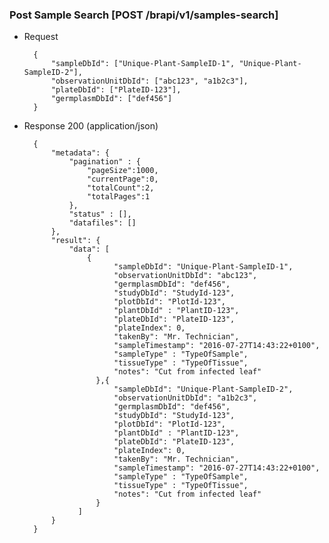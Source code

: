 ### Post Sample Search [POST /brapi/v1/samples-search] 
+ Request

        {
            "sampleDbId": ["Unique-Plant-SampleID-1", "Unique-Plant-SampleID-2"],
            "observationUnitDbId": ["abc123", "a1b2c3"],
            "plateDbId": ["PlateID-123"],
            "germplasmDbId": ["def456"]
        }

+ Response 200 (application/json)

        {
            "metadata": {
                "pagination" : { 
                    "pageSize":1000, 
                    "currentPage":0, 
                    "totalCount":2, 
                    "totalPages":1 
                },
                "status" : [],
                "datafiles": []
            },
            "result": {
                "data": [
                    {
                          "sampleDbId": "Unique-Plant-SampleID-1",
                          "observationUnitDbId": "abc123",
                          "germplasmDbId": "def456",
                          "studyDbId": "StudyId-123",
                          "plotDbId": "PlotId-123",
                          "plantDbId" : "PlantID-123",
                          "plateDbId": "PlateID-123",
                          "plateIndex": 0,
                          "takenBy": "Mr. Technician",
                          "sampleTimestamp": "2016-07-27T14:43:22+0100",
                          "sampleType" : "TypeOfSample",
                          "tissueType" : "TypeOfTissue",
                          "notes": "Cut from infected leaf"
                      },{
                          "sampleDbId": "Unique-Plant-SampleID-2",
                          "observationUnitDbId": "a1b2c3",
                          "germplasmDbId": "def456",
                          "studyDbId": "StudyId-123",
                          "plotDbId": "PlotId-123",
                          "plantDbId" : "PlantID-123",
                          "plateDbId": "PlateID-123",
                          "plateIndex": 0,
                          "takenBy": "Mr. Technician",
                          "sampleTimestamp": "2016-07-27T14:43:22+0100",
                          "sampleType" : "TypeOfSample",
                          "tissueType" : "TypeOfTissue",
                          "notes": "Cut from infected leaf"
                      }
                  ]
            }
        }
        
